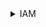 <details>
  <summary>IAM</summary>
    ![Image Alt](https://github.com/amancs1422/Testing_Repo/blob/main/Images/EC2_Banner.png)
  </details>
